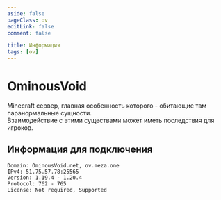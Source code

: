 ```yaml
---
aside: false
pageClass: ov
editLink: false
comment: false

title: Информация
tags: [ov]
---
```


# OminousVoid
Minecraft сервер, главная особенность которого - обитающие там паранормальные сущности. <br>
Взаимодействие с этими существами может иметь последствия для игроков.

## Информация для подключения
```ansi
Domain: OminousVoid.net, ov.meza.one
IPv4: 51.75.57.78:25565
Version: 1.19.4 - 1.20.4
Protocol: 762 - 765
License: Not required, Supported
```